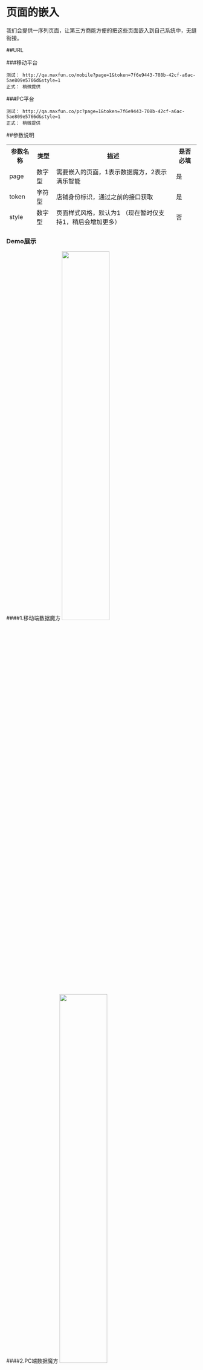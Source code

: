 
# 页面的嵌入
我们会提供一序列页面，让第三方商能方便的把这些页面嵌入到自己系统中，无缝衔接。

##URL

###移动平台
```
测试： http://qa.maxfun.co/mobile?page=1&token=7f6e9443-708b-42cf-a6ac-5ae809e5766d&style=1
正式： 稍微提供
```

###PC平台
```
测试： http://qa.maxfun.co/pc?page=1&token=7f6e9443-708b-42cf-a6ac-5ae809e5766d&style=1
正式： 稍微提供 
```


##参数说明
<table data-tablesaw-sortable>
    <thead>
        <tr>
            <th data-tablesaw-sortable-col data-tablesaw-sortable-default-col>参数名称</th>
            <th data-tablesaw-sortable-col>类型</th>
            <th data-tablesaw-sortable-col>描述</th>
            <th data-tablesaw-sortable-col>是否必填</th>
        </tr>
	<tr>
            <td>page</th>
            <td>数字型</th>
            <td>需要嵌入的页面，1表示数据魔方，2表示满乐智能</th>
            <td>是</th>
        </tr>
	<tr>
            <td>token</th>
            <td>字符型</th>
            <td>店铺身份标识，通过之前的接口获取</th>
            <td>是</th>
        </tr>
	<tr>
            <td>style</th>
            <td>数字型</th>
            <td>页面样式风格，默认为1 （现在暂时仅支持1，稍后会增加更多）</th>
            <td>否</th>
        </tr>
    </thead>
<table>

### Demo展示

####1.移动端数据魔方
<img src="http://7xnvcz.com1.z0.glb.clouddn.com/demo/demo.jpg" width="50%" height="50%">



####2.PC端数据魔方
<img src="http://7xnvcz.com1.z0.glb.clouddn.com/demo/demo1.jpg" width="50%" height="50%">

